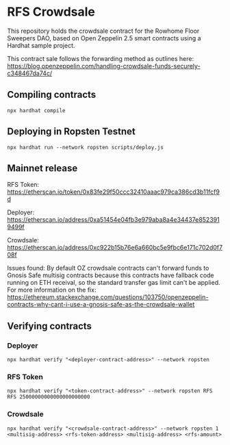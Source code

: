 # RFS Crowdsale

This repository holds the crowdsale contract for the Rowhome Floor Sweepers DAO, based on Open Zeppelin 2.5 smart contracts using a Hardhat sample project.

This contract sale follows the forwarding method as outlines here: https://blog.openzeppelin.com/handling-crowdsale-funds-securely-c348467da74c/

## Compiling contracts

```shell
npx hardhat compile
```

## Deploying in Ropsten Testnet

```shell
npx hardhat run --network ropsten scripts/deploy.js
```

## Mainnet release

RFS Token: https://etherscan.io/token/0x83fe29f50ccc32410aaac979ca386cd3b11fcf9d

Deployer: https://etherscan.io/address/0xa51454e04fb3e979aba8a4e34437e8523919499f

Crowdsale: https://etherscan.io/address/0xc922b15b76e6a660bc5e9fbc6e171c702d0f708f

Issues found: By default OZ crowdsale contracts can't forward funds to Gnosis Safe multisig contracts because this contracts have fallback code running on ETH receival, so the standard transfer gas limit can't be applied. For more information on the fix: https://ethereum.stackexchange.com/questions/103750/openzeppelin-contracts-why-cant-i-use-a-gnosis-safe-as-the-crowdsale-wallet

## Verifying contracts

### Deployer

```shell
npx hardhat verify "<deployer-contract-address>" --network ropsten
```

### RFS Token

```shell
npx hardhat verify "<token-contract-address>" --network ropsten RFS RFS 25000000000000000000000
```

### Crowdsale 

```shell
npx hardhat verify "<crowdsale-contract-address>" --network ropsten 1 <multisig-address> <rfs-token-address> <multisig-address> <rfs-amount>
```
